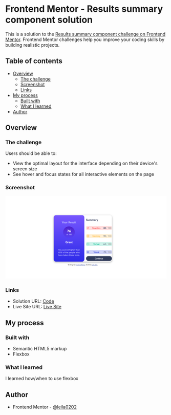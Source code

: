 # Frontend Mentor - Results summary component solution

This is a solution to the [Results summary component challenge on Frontend Mentor](https://www.frontendmentor.io/challenges/results-summary-component-CE_K6s0maV). Frontend Mentor challenges help you improve your coding skills by building realistic projects. 

## Table of contents

- [Overview](#overview)
  - [The challenge](#the-challenge)
  - [Screenshot](#screenshot)
  - [Links](#links)
- [My process](#my-process)
  - [Built with](#built-with)
  - [What I learned](#what-i-learned)
- [Author](#author)

## Overview

### The challenge

Users should be able to:

- View the optimal layout for the interface depending on their device's screen size
- See hover and focus states for all interactive elements on the page

### Screenshot

![](./assets/images/screenshot.png)

### Links

- Solution URL: [Code](https://github.com/leila0202/results-summary-component-main)
- Live Site URL: [Live Site](https://leila0202.github.io/results-summary-component-main/)

## My process

### Built with

- Semantic HTML5 markup
- Flexbox

### What I learned

I learned how/when to use flexbox


## Author

- Frontend Mentor - [@leila0202](https://www.frontendmentor.io/profile/leila0202)
